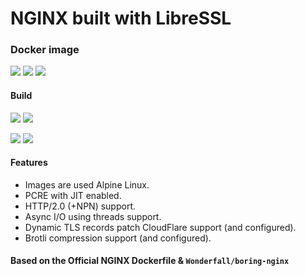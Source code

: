 # **NGINX** built with **LibreSSL**

### Docker image

[![](https://img.shields.io/docker/automated/denji/nginx-libressl.svg)](https://hub.docker.com/r/denji/nginx-libressl/builds/) [![](https://img.shields.io/docker/pulls/denji/nginx-libressl.svg)](https://hub.docker.com/r/denji/nginx-libressl/) [![](https://img.shields.io/docker/stars/denji/nginx-libressl.svg)](https://hub.docker.com/r/denji/nginx-libressl/)

#### Build

[![](https://images.microbadger.com/badges/version/denji/nginx-libressl:stable-alpine.svg)](https://microbadger.com/images/denji/nginx-libressl:stable-alpine "denji/nginx-libressl:stable-alpine") [![](https://images.microbadger.com/badges/image/denji/nginx-libressl:stable-alpine.svg)](https://microbadger.com/images/denji/nginx-libressl:stable-alpine "denji/nginx-libressl:stable-alpine")

[![](https://images.microbadger.com/badges/version/denji/nginx-libressl:mainline-alpine.svg)](https://microbadger.com/images/denji/nginx-libressl:mainline-alpine "nginx-libressl:mainline-alpine") [![](https://images.microbadger.com/badges/image/denji/nginx-libressl:mainline-alpine.svg)](https://microbadger.com/images/denji/nginx-libressl:mainline-alpine "nginx-libressl:mainline-alpine")

#### Features

- Images are used Alpine Linux.
- PCRE with JIT enabled.
- HTTP/2.0 (+NPN) support.
- Async I/O using threads support.
- Dynamic TLS records patch CloudFlare support (and configured).
- Brotli compression support (and configured).

#### Based on the Official NGINX Dockerfile & `Wonderfall/boring-nginx`
